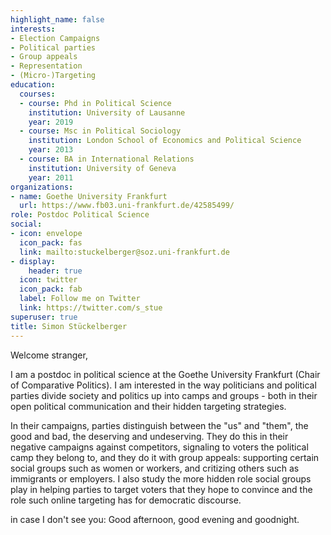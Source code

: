 ```yaml
---
highlight_name: false
interests:
- Election Campaigns
- Political parties 
- Group appeals 
- Representation
- (Micro-)Targeting 
education:
  courses:
  - course: Phd in Political Science
    institution: University of Lausanne
    year: 2019
  - course: Msc in Political Sociology
    institution: London School of Economics and Political Science
    year: 2013
  - course: BA in International Relations
    institution: University of Geneva
    year: 2011
organizations:
- name: Goethe University Frankfurt 
  url: https://www.fb03.uni-frankfurt.de/42585499/
role: Postdoc Political Science 
social:
- icon: envelope
  icon_pack: fas
  link: mailto:stuckelberger@soz.uni-frankfurt.de
- display:
    header: true
  icon: twitter
  icon_pack: fab
  label: Follow me on Twitter
  link: https://twitter.com/s_stue
superuser: true
title: Simon Stückelberger
---
```


Welcome stranger, 




I am a postdoc in political science at the Goethe University Frankfurt (Chair of Comparative Politics). I am interested in the way politicians and political parties divide society and politics up into camps and groups - both in their open political communication and their hidden targeting strategies. 

In their campaigns, parties distinguish between the "us" and "them", the good and bad, the deserving and undeserving. They do this in their negative campaigns against competitors, signaling to voters the political camp they belong to, and they do it with group appeals: supporting certain social groups such as women or workers, and critizing others such as immigrants or employers. 
I also study the more hidden role social groups play in helping parties to target voters that they hope to convince and the role such online targeting has for democratic discourse.  




in case I don't see you: Good afternoon, good evening and goodnight. 